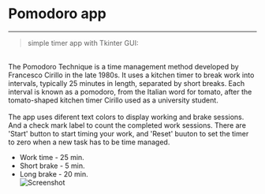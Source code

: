 # **Pomodoro app**
___
> simple timer app with Tkinter GUI:
<br>
<a>The Pomodoro Technique is a time management method developed by Francesco Cirillo in the late 1980s. It uses a kitchen timer to break work into intervals, typically 25 minutes in length, separated by short breaks.
Each interval is known as a pomodoro, from the Italian word for tomato, after the tomato-shaped kitchen timer Cirillo used as a university student. </a>
<br>
<br>
<a> The app uses diferent text colors to display working and brake sessions. And a check mark label to count the completed work sessions. There are 'Start' button to start timing your work, and 'Reset' buuton to set the timer to zero when a new task has to be time managed.
<ul>
  <li>Work time - 25 min.</li>
  <li>Short brake - 5 min.</li>
  <li>Long brake - 20 min.</li>
  
<img src="https://github.com/DelyanNikolov/Small_Projects/assets/145500850/c7c12062-b455-45ba-9064-90e561582e84" alt="Screenshot" class="center">
